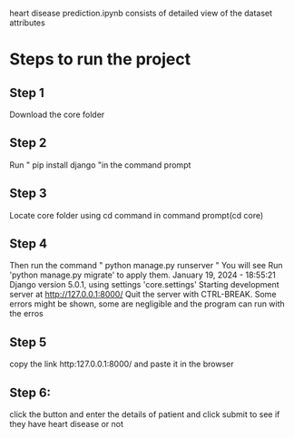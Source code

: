 heart disease prediction.ipynb consists of detailed view of the dataset attributes 
# Steps to run the project
## Step 1
Download the core folder 
## Step 2
Run " pip install django "in the command prompt
## Step 3
Locate core folder using cd command in command prompt(cd core)
## Step 4
Then run the command " python manage.py runserver "
You will see Run 'python manage.py migrate' to apply them.
January 19, 2024 - 18:55:21
Django version 5.0.1, using settings 'core.settings'
Starting development server at http://127.0.0.1:8000/
Quit the server with CTRL-BREAK.
Some errors might be shown, some are negligible and the program can run with the erros
## Step 5
copy the link http:127.0.0.1:8000/ and paste it in the browser
## Step 6:
click the button and enter the details of patient and click submit to see if they have heart disease or not



        
